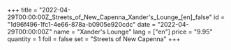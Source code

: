 +++
title = "2022-04-29T00:00:00Z_Streets_of_New_Capenna_Xander's_Lounge_[en]_false"
id = "1d96f496-1fc1-4e66-878a-b0905e920cdc"
date = "2022-04-29T00:00:00Z"
name = "Xander's Lounge"
lang = ["en"]
price = "9.95"
quantity = 1
foil = false
set = "Streets of New Capenna"
+++
